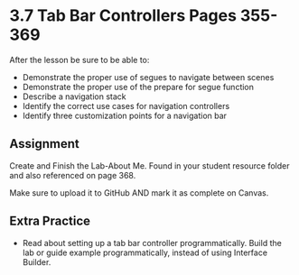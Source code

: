 # 3.7 Tab Bar Controllers Pages 355-369 #

After the lesson be sure to be able to:
- Demonstrate the proper use of segues to navigate between scenes
- Demonstrate the proper use of the prepare for segue function
- Describe a navigation stack
- Identify the correct use cases for navigation controllers
- Identify three customization points for a navigation bar

## Assignment ##

Create and Finish the Lab-About Me. Found in your student resource folder and also referenced on page 368.

Make sure to upload it to GitHub AND mark it as complete on Canvas.

## Extra Practice ##

- Read about setting up a tab bar controller programmatically. Build the lab or guide example programmatically, instead of using Interface Builder.
